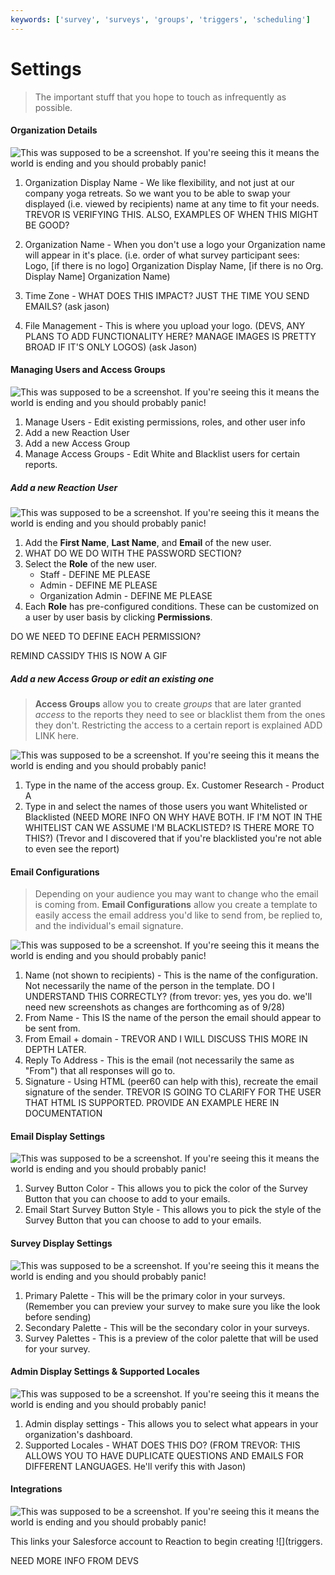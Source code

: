 ```yaml
---
keywords: ['survey', 'surveys', 'groups', 'triggers', 'scheduling']
---
```


# Settings

>The important stuff that you hope to touch as infrequently as possible.

#### Organization Details

![This was supposed to be a screenshot. If you're seeing this it means the world is ending and you should probably panic!](https://s3.amazonaws.com/peer60_organizations/documentation+tbd/settings_overview/organization+details+-+settings.png "This will be a screenshot of the Organization Details Panel with the following annotations:")

1. Organization Display Name - We like flexibility, and not just at our company yoga retreats. So we want you to be able to swap your displayed (i.e. viewed by recipients) name at any time to fit your needs. TREVOR IS VERIFYING THIS. ALSO, EXAMPLES OF WHEN THIS MIGHT BE GOOD?

2. Organization Name - When you don't use a logo your Organization name will appear in it's place.  (i.e. order of what survey participant sees: Logo, [if there is no logo] Organization Display Name, [if there is no Org. Display Name] Organization Name)

3. Time Zone - WHAT DOES THIS IMPACT? JUST THE TIME YOU SEND EMAILS? (ask jason)
4. File Management - This is where you upload your logo. (DEVS, ANY PLANS TO ADD FUNCTIONALITY HERE? MANAGE IMAGES IS PRETTY BROAD IF IT'S ONLY LOGOS) (ask Jason)

#### Managing Users and Access Groups

![This was supposed to be a screenshot. If you're seeing this it means the world is ending and you should probably panic!](https://s3.amazonaws.com/peer60_organizations/documentation+tbd/settings_overview/manage%2Busers%2Band%2Bgroups%2B-%2Bsettings.png)

1. Manage Users - Edit existing permissions, roles, and other user info
2. Add a new Reaction User 
3. Add a new Access Group 
4. Manage Access Groups - Edit White and Blacklist users for certain reports.

##### Add a new Reaction User
![This was supposed to be a screenshot. If you're seeing this it means the world is ending and you should probably panic!](http://www.findinglaurie.com/wp-content/uploads/2016/05/Placeholder-400x200.png "This will be a GIF of the Add User popup with the following annotations:")

1. Add the **First Name**, **Last Name**, and **Email** of the new user.
2. WHAT DO WE DO WITH THE PASSWORD SECTION?
3. Select the **Role** of the new user. 
	* Staff - DEFINE ME PLEASE
	* Admin - DEFINE ME PLEASE
	* Organization Admin -  DEFINE ME PLEASE
4. Each **Role** has pre-configured conditions. These can be customized on a user by user basis by clicking **Permissions**.

DO WE NEED TO DEFINE EACH PERMISSION? 

REMIND CASSIDY THIS IS NOW A GIF

##### Add a new Access Group or edit an existing one

>**Access Groups** allow you to create *groups* that are later granted *access* to the reports they need to see or blacklist them from the ones they don't. Restricting the access to a certain report is explained ADD LINK here.

![This was supposed to be a screenshot. If you're seeing this it means the world is ending and you should probably panic!](https://s3.amazonaws.com/peer60_organizations/documentation+tbd/settings_overview/Add+a+new+Access+Group.png)

1. Type in the name of the access group. Ex. Customer Research - Product A
2. Type in and select the names of those users you want Whitelisted or Blacklisted (NEED MORE INFO ON WHY HAVE BOTH. IF I'M NOT IN THE WHITELIST CAN WE ASSUME I'M BLACKLISTED? IS THERE MORE TO THIS?) (Trevor and I discovered that if you're blacklisted you're not able to even see the report)

#### Email Configurations

>Depending on your audience you may want to change who the email is coming from. **Email Configurations** allow you create a template to easily access the email address you'd like to send from, be replied to, and the individual's email signature. 


![This was supposed to be a screenshot. If you're seeing this it means the world is ending and you should probably panic!](http://www.findinglaurie.com/wp-content/uploads/2016/05/Placeholder-400x200.png  "This will be a screenshot of the Add/Edit Email Configuration popup with the following annotations:")

1. Name (not shown to recipients) - This is the name of the configuration. Not necessarily the name of the person in the template. DO I UNDERSTAND THIS CORRECTLY? (from trevor: yes, yes you do. we'll need new screenshots as changes are forthcoming as of 9/28)
2. From Name - This IS the  name of the person the email should appear to be sent from.
3. From Email + domain - TREVOR AND I WILL DISCUSS THIS MORE IN DEPTH LATER.
4. Reply To Address - This is the email (not necessarily the same as "From") that all responses will go to. 
5. Signature - Using HTML (peer60 can help with this), recreate the email signature of the sender. TREVOR IS GOING TO CLARIFY FOR THE USER THAT HTML IS SUPPORTED. PROVIDE AN EXAMPLE HERE IN DOCUMENTATION

#### Email Display Settings

![This was supposed to be a screenshot. If you're seeing this it means the world is ending and you should probably panic!](https://s3.amazonaws.com/peer60_organizations/documentation+tbd/settings_overview/email+display+-+settings.png "This will be a screenshot of the Email Display Settings panel with the following annotations:")

1. Survey Button Color - This allows you to pick the color of the Survey Button that you can choose to add to your emails.
2. Email Start Survey Button Style - This allows you to pick the style of the Survey Button that you can choose to add to your emails.

#### Survey Display Settings

![This was supposed to be a screenshot. If you're seeing this it means the world is ending and you should probably panic!](https://s3.amazonaws.com/peer60_organizations/documentation+tbd/settings_overview/survey+display+-+settings.png "This will be a screenshot of the Survey Display Settings panel with the following annotations:")

1. Primary Palette - This will be the primary color in your surveys. (Remember you can preview your survey to make sure you like the look before sending)
2. Secondary Palette - This will be the secondary color in your surveys. 
3. Survey Palettes - This is a preview of the color palette that will be used for your survey. 


#### Admin Display Settings & Supported Locales

![This was supposed to be a screenshot. If you're seeing this it means the world is ending and you should probably panic!](https://s3.amazonaws.com/peer60_organizations/documentation+tbd/settings_overview/admin+display+-+settings.png "This will be a screenshot of a the admin display and supported locales panel with the following annotations:")

1. Admin display settings - This allows you to select what appears in your organization's dashboard. 
2. Supported Locales - WHAT DOES THIS DO? (FROM TREVOR: THIS ALLOWS YOU TO HAVE DUPLICATE QUESTIONS AND EMAILS FOR DIFFERENT LANGUAGES. He'll verify this with Jason)

#### Integrations

![This was supposed to be a screenshot. If you're seeing this it means the world is ending and you should probably panic!](http://www.findinglaurie.com/wp-content/uploads/2016/05/Placeholder-400x200.png "This will be a screenshot of a the integrations panel with the following annotations:")

This links your Salesforce account to Reaction to begin creating ![](triggers. 

NEED MORE INFO FROM DEVS
